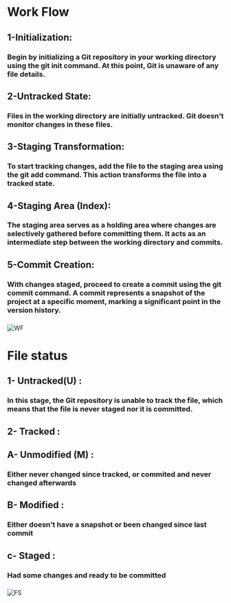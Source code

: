 # Work Flow 

## 1-Initialization:

### Begin by initializing a Git repository in your working directory using the git init command. At this point, Git is unaware of any file details.

## 2-Untracked State:

### Files in the working directory are initially untracked. Git doesn't monitor changes in these files.

## 3-Staging Transformation:

### To start tracking changes, add the file to the staging area using the git add command. This action transforms the file into a tracked state.

## 4-Staging Area (Index):

### The staging area serves as a holding area where changes are selectively gathered before committing them. It acts as an intermediate step between the working directory and commits.

## 5-Commit Creation:

### With changes staged, proceed to create a commit using the git commit command. A commit represents a snapshot of the project at a specific moment, marking a significant point in the version history.

###
![WF](https://res.cloudinary.com/practicaldev/image/fetch/s--M_fHUEqA--/c_limit%2Cf_auto%2Cfl_progressive%2Cq_auto%2Cw_880/https://thepracticaldev.s3.amazonaws.com/i/128hsgntnsu9bww0y8sz.png)

# File status

## 1- Untracked(U) :
### In this stage, the Git repository is unable to track the file, which means that the file is never staged nor it is committed.

## 2- Tracked :

## A- Unmodified (M) :
### Either never changed since tracked, or commited and never changed afterwards

## B- Modified :

### Either doesn't have a snapshot or been changed since last commit

## c- Staged :
### Had some changes and ready to be committed


###

![FS](https://raw.githubusercontent.com/ahmedsami76/AraBigData/a4b6d07d50e36eded3e80966eedb903579f2e34d/Git/images/git7.jpg)













